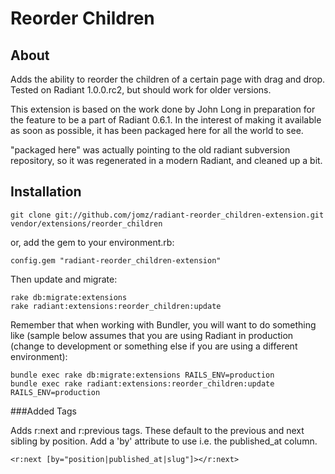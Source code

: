 Reorder Children
===

About
---

Adds the ability to reorder the children of a certain page with drag and drop.
Tested on Radiant 1.0.0.rc2, but should work for older versions.

This extension is based on the work done by John Long in preparation for the feature to be a part
of Radiant 0.6.1. In the interest of making it available as soon as possible, it has been packaged
here for all the world to see.

"packaged here" was actually pointing to the old radiant subversion repository, so it was regenerated in a modern Radiant,
and cleaned up a bit.

Installation
---
  
    git clone git://github.com/jomz/radiant-reorder_children-extension.git vendor/extensions/reorder_children
    
or, add the gem to your environment.rb:

    config.gem "radiant-reorder_children-extension"

Then update and migrate:    

    rake db:migrate:extensions
    rake radiant:extensions:reorder_children:update

Remember that when working with Bundler, you will want to do something like (sample below assumes that you are using Radiant in production (change to development or something else if you are using a different environment):    

    bundle exec rake db:migrate:extensions RAILS_ENV=production
    bundle exec rake radiant:extensions:reorder_children:update RAILS_ENV=production

###Added Tags

Adds r:next and r:previous tags. These default to the previous and next sibling by position. 
Add a 'by' attribute to use i.e. the published_at column.

    <r:next [by="position|published_at|slug"]></r:next>

[rre]: https://github.com/radiant/radiant-reorder-extension
[jomz]: http://github.com/jomz
[radiant]: http://radiantcms.org/